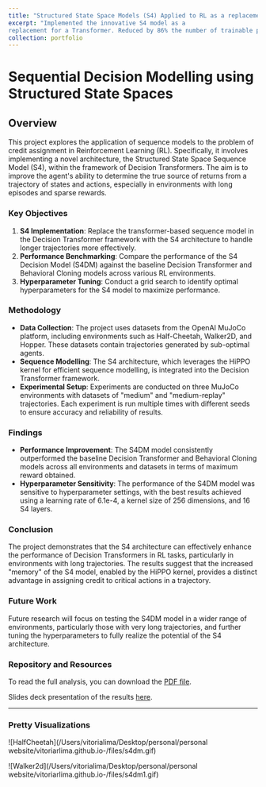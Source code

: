 ```yaml
---
title: "Structured State Space Models (S4) Applied to RL as a replacement of Transformers"
excerpt: "Implemented the innovative S4 model as a
replacement for a Transformer. Reduced by 86% the number of trainable parameters required."
collection: portfolio
---
```


# Sequential Decision Modelling using Structured State Spaces

## Overview

This project explores the application of sequence models to the problem of credit assignment in Reinforcement Learning (RL). Specifically, it involves implementing a novel architecture, the Structured State Space Sequence Model (S4), within the framework of Decision Transformers. The aim is to improve the agent's ability to determine the true source of returns from a trajectory of states and actions, especially in environments with long episodes and sparse rewards.

### Key Objectives

1. **S4 Implementation**: Replace the transformer-based sequence model in the Decision Transformer framework with the S4 architecture to handle longer trajectories more effectively.
2. **Performance Benchmarking**: Compare the performance of the S4 Decision Model (S4DM) against the baseline Decision Transformer and Behavioral Cloning models across various RL environments.
3. **Hyperparameter Tuning**: Conduct a grid search to identify optimal hyperparameters for the S4 model to maximize performance.

### Methodology

- **Data Collection**: The project uses datasets from the OpenAI MuJoCo platform, including environments such as Half-Cheetah, Walker2D, and Hopper. These datasets contain trajectories generated by sub-optimal agents.
- **Sequence Modelling**: The S4 architecture, which leverages the HiPPO kernel for efficient sequence modelling, is integrated into the Decision Transformer framework.
- **Experimental Setup**: Experiments are conducted on three MuJoCo environments with datasets of "medium" and "medium-replay" trajectories. Each experiment is run multiple times with different seeds to ensure accuracy and reliability of results.

### Findings

- **Performance Improvement**: The S4DM model consistently outperformed the baseline Decision Transformer and Behavioral Cloning models across all environments and datasets in terms of maximum reward obtained.
- **Hyperparameter Sensitivity**: The performance of the S4DM model was sensitive to hyperparameter settings, with the best results achieved using a learning rate of 6.1e-4, a kernel size of 256 dimensions, and 16 S4 layers.

### Conclusion

The project demonstrates that the S4 architecture can effectively enhance the performance of Decision Transformers in RL tasks, particularly in environments with long trajectories. The results suggest that the increased "memory" of the S4 model, enabled by the HiPPO kernel, provides a distinct advantage in assigning credit to critical actions in a trajectory.

### Future Work

Future research will focus on testing the S4DM model in a wider range of environments, particularly those with very long trajectories, and further tuning the hyperparameters to fully realize the potential of the S4 architecture.

### Repository and Resources

To read the full analysis, you can download the [PDF file](https://vitoriarlima.github.io/files/S4_decision_transformer.pdf).

Slides deck presentation of the results [here](https://docs.google.com/presentation/d/1zFm0WUj-mHd8MR1ytRNR7XZ_lBN9gw8SU58nzEDB0L8/edit?usp=sharing).

---

### Pretty Visualizations

![HalfCheetah](/Users/vitorialima/Desktop/personal/personal website/vitoriarlima.github.io-/files/s4dm.gif)

![Walker2d](/Users/vitorialima/Desktop/personal/personal website/vitoriarlima.github.io-/files/s4dm1.gif)
